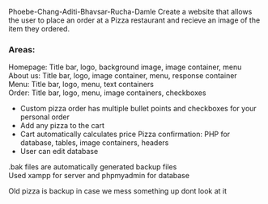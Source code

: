 Phoebe-Chang-Aditi-Bhavsar-Rucha-Damle
Create a website that allows the user to place an order at a Pizza restaurant and recieve an image of the item they ordered.

### Areas: ###
Homepage: Title bar, logo, background image, 
image container, menu  
About us: Title bar, logo, image container,
menu, response container  
Menu: Title bar, logo, menu, text containers  
Order: Title bar, logo, menu, image containers,
checkboxes  
* Custom pizza order has multiple bullet points and checkboxes for your personal order
* Add any pizza to the cart
* Cart automatically calculates price
Pizza confirmation: PHP for database, tables, image containers, headers
* User can edit database

.bak files are automatically generated backup files  
Used xampp for server and phpmyadmin for database

Old pizza is backup in case we mess something up dont look at it
